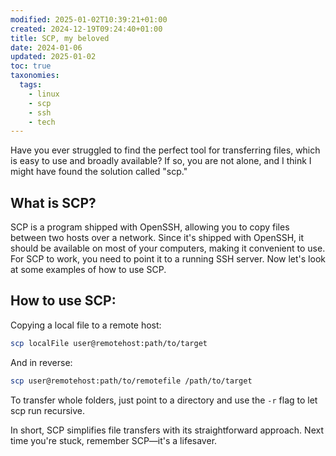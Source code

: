 ```yaml
---
modified: 2025-01-02T10:39:21+01:00
created: 2024-12-19T09:24:40+01:00
title: SCP, my beloved
date: 2024-01-06
updated: 2025-01-02
toc: true
taxonomies:
  tags:
    - linux
    - scp
    - ssh
    - tech
---
```

Have you ever struggled to find the perfect tool for transferring files, which is easy to use and broadly available? If so, you are not alone, and I think I might have found the solution called "scp."

## What is SCP?
SCP is a program shipped with OpenSSH, allowing you to copy files between two hosts over a network. Since it's shipped with OpenSSH, it should be available on most of your computers, making it convenient to use. For SCP to work, you need to point it to a running SSH server. Now let's look at some examples of how to use SCP.

## How to use SCP:
Copying a local file to a remote host:  
```bash
scp localFile user@remotehost:path/to/target
``` 
And in reverse:  
```bash
scp user@remotehost:path/to/remotefile /path/to/target
```

To transfer whole folders, just point to a directory and use the `-r` flag to let scp run recursive.

In short, SCP simplifies file transfers with its straightforward approach. Next time you're stuck, remember SCP—it's a lifesaver.
